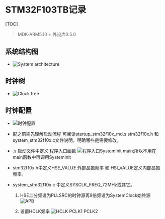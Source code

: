 # STM32F103TB记录

[TOC]

> MDK-ARM5.10 + 外设库3.5.0

## 系统结构图

- ![System architecture](files://../SystemArchitecture.png)

## 时钟树

- ![Clock tree](files://../ClockTree.png)



## 时钟配置

- ![时钟配置](files://../ClockSettings.jpg)

- 配之前需先理解启动流程 可阅读startup_stm32f10x_md.s stm32f10x.h 和 system_stm32f10x.c文件说明。明确哪些是需要修改。
- .s 启动文件中定义 程序入口函数 ![程序入口](files://../AppEnter.png)SystemInit main;所以不用在main函数中再调用SystemInit
- stm32f10x.h中定义HSE_VALUE 外部晶振频率 和 HSI_VALUE定义内部晶振频率。
- system_stm32f10x.c 中定义SYSCLK_FREQ_72MHz或其它。   
  1. HSE二分频设为PLLSRC的时钟源再9倍频设为SystemClock始终源![APB](files://../SystemClock.png)
  
  2. 设置HCLK频率
  ![HCLK PCLK1 PCLK2](files://../APB.png) 